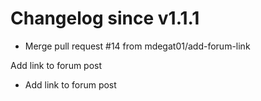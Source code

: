 # Changelog since v1.1.1
- Merge pull request #14 from mdegat01/add-forum-link

Add link to forum post 
- Add link to forum post 
